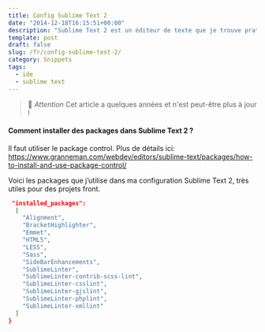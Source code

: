 ```yaml
---
title: Config Sublime Text 2
date: "2014-12-18T16:15:51+00:00"
description: "Sublime Text 2 est un éditeur de texte que je trouve pratique à utiliser sur des projets front pour sa rapidité. Découvrez la configuration que j'utilise. "
template: post
draft: false
slug: /fr/config-sublime-text-2/
category: Snippets
tags:
  - ide
  - sublime text
---
```



> 👴 _Attention_ Cet article a quelques années et n'est peut-être plus à jour !

#### Comment installer des packages dans Sublime Text 2 ?

Il faut utiliser le package control. Plus de détails ici: <https://www.granneman.com/webdev/editors/sublime-text/packages/how-to-install-and-use-package-control/>

Voici les packages que j&rsquo;utilise dans ma configuration Sublime Text 2, très utiles pour des projets front.
```json {
 "installed_packages":
  [
    "Alignment",
    "BracketHighlighter",
    "Emmet",
    "HTML5",
    "LESS",
    "Sass",
    "SideBarEnhancements",
    "SublimeLinter",
    "SublimeLinter-contrib-scss-lint",
    "SublimeLinter-csslint",
    "SublimeLinter-gjslint",
    "SublimeLinter-phplint",
    "SublimeLinter-xmllint"
  ]
}
```

